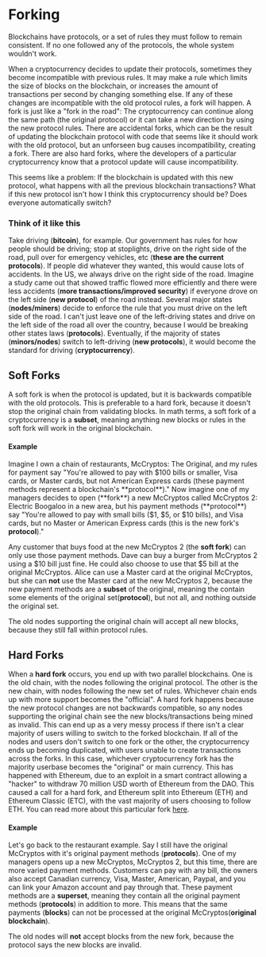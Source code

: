# Forking
Blockchains have protocols, or a set of rules they must follow to remain consistent. If no one followed any of the protocols, the whole system wouldn't work.

When a cryptocurrency decides to update their protocols, sometimes they become incompatible with previous rules. It may make a rule which limits the size of blocks on the blockchain, or increases the amount of transactions per second by changing something else. If any of these changes are incompatible with the old protocol rules, a fork will happen. A fork is just like a "fork in the road": The cryptocurrency can continue along the same path (the original protocol) or it can take a new direction by using the new protocol rules. There are accidental forks, which can be the result of updating the blockchain protocol with code that seems like it should work with the old protocol, but an unforseen bug causes incompatibility, creating a fork. There are also hard forks, where the developers of a particular cryptocurrency know that a protocol update will cause incompatibility.

This seems like a problem: If the blockchain is updated with this new protocol, what happens with all the previous blockchain transactions? What if this new protocol isn't how I think this cryptocurrency should be? Does everyone automatically switch?

### Think of it like this
Take driving (**bitcoin**), for example. Our government has rules for how people should be driving; stop at stoplights, drive on the right side of the road, pull over for emergency vehicles, etc (**these are the current protocols**). If people did whatever they wanted, this would cause lots of accidents. In the US, we always drive on the right side of the road. Imagine a study came out that showed traffic flowed more efficiently and there were less accidents (**more transactions/improved security**) if everyone drove on the left side (**new protocol**) of the road instead. Several major states (**nodes/miners**) decide to enforce the rule that you must drive on the left side of the road. I can't just leave one of the left-driving states and drive on the left side of the road all over the country, because I would be breaking other states laws (**protocols**). Eventually, if the majority of states (**minors/nodes**) switch to left-driving (**new protocols**), it would become the standard for driving (**cryptocurrency**).

## Soft Forks
A soft fork is when the protocol is updated, but it is backwards compatible with the old protocols. This is preferable to a hard fork, because it doesn't stop the original chain from validating blocks. In math terms, a soft fork of a cryptocurrency is a **subset**, meaning anything new blocks or rules in the soft fork will work in the original blockchain.

#### Example
Imagine I own a chain of restaurants, McCryptos: The Original, and my rules for payment say "You're allowed to pay with $100 bills or smaller, Visa cards, or Master cards, but not American Express cards (these payment methods represent a blockchain's **protocol**)." Now imagine one of my managers decides to open (**fork**) a new McCryptos called McCryptos 2: Electric Boogaloo in a new area, but his payment methods (**protocol**) say "You're allowed to pay with small bills ($1, $5, or $10 bills), and Visa cards, but no Master or American Express cards (this is the new fork's **protocol**)."

Any customer that buys food at the new McCryptos 2 (the **soft fork**) can only use those payment methods. Dave can buy a burger from McCryptos 2 using a $10 bill just fine. He could also choose to use that $5 bill at the original McCryptos.  Alice can use a Master card at the original McCryptos, but she can **not** use the Master card at the new McCryptos 2, because the new payment methods are a **subset** of the original, meaning the contain some elements of the original set(**protocol**), but not all, and nothing outside the original set.

The old nodes supporting the original chain will accept all new blocks, because they still fall within protocol rules.

## Hard Forks
When a **hard fork** occurs, you end up with two parallel blockchains. One is the old chain, with the nodes following the original protocol. The other is the new chain, with nodes following the new set of rules. Whichever chain ends up with more support becomes the "official". A hard fork happens because the new protocol changes are not backwards compatible, so any nodes supporting the original chain see the new blocks/transactions being mined as invalid. This can end up as a very messy process if there isn't a clear majority of users willing to switch to the forked blockchain. If all of the nodes and users don't switch to one fork or the other, the cryptocurrency ends up becoming duplicated, with users unable to create transactions across the forks. In this case, whichever cryptocurrency fork has the majority userbase becomes the "original" or main currency. This has happened with Ethereum, due to an exploit in a smart contract allowing a "hacker" to withdraw 70 million USD worth of Ethereum from the DAO. This caused a call for a hard fork, and Ethereum split into Ethereum (ETH) and Ethereum Classic (ETC), with the vast majority of users choosing to follow ETH. You can read more about this particular fork [here](https://www.cryptocompare.com/coins/guides/the-dao-the-hack-the-soft-fork-and-the-hard-fork/).

#### Example
Let's go back to the restaurant example. Say I still have the original McCryptos with it's original payment methods (**protocols**). One of my managers opens up a new McCryptos, McCryptos 2, but this time, there are more varied payment methods. Customers can pay with any bill, the owners also accept Canadian currency, Visa, Master, American, Paypal, and you can link your Amazon account and pay through that. These payment methods are a **superset**, meaning they contain all the original payment methods (**protocols**) in addition to more. This means that the same payments (**blocks**) can not be processed at the original McCryptos(**original blockchain**).

The old nodes will **not** accept blocks from the new fork, because the protocol says the new blocks are invalid.
